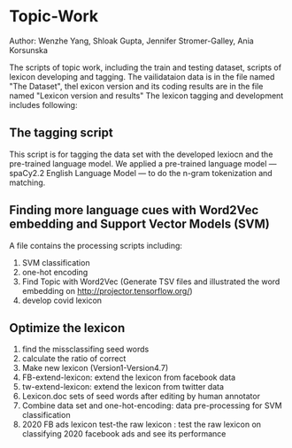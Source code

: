 # Topic-Work
Author: Wenzhe Yang, Shloak Gupta, Jennifer Stromer-Galley, Ania Korsunska

The scripts of  topic work, including the train and testing dataset, scripts of lexicon developing and tagging. 
The vailidataion data is in the file named "The Dataset", thel exicon version and its coding results 
are in the file named "Lexicon version and results" The lexicon tagging and development includes following:

## The tagging script 
This script is for tagging the data set with the developed lexiocn and the pre-trained language model.
We applied a pre-trained language model — spaCy2.2 English Language Model — to do the n-gram tokenization and matching. 

## Finding more language cues with Word2Vec embedding and Support Vector Models (SVM)
A file contains the processing scripts including:
1. SVM classification
2. one-hot encoding
3. Find Topic with Word2Vec (Generate TSV files and illustrated the word embedding on http://projector.tensorflow.org/)
4. develop covid lexicon 

## Optimize the lexicon 
1. find the missclassifing seed words
2. calculate the ratio of correct
3. Make new lexicon (Version1-Version4.7)
4. FB-extend-lexicon: extend the lexicon from facebook data
5. tw-extend-lexicon: extend the lexicon from twitter data
6. Lexicon.doc sets of seed words after editing by human annotator
7. Combine data set and one-hot-encoding: data pre-processing for SVM classification
8. 2020 FB ads lexicon test-the raw lexicon : test the raw lexicon on classifying 2020 facebook ads and see its performance

